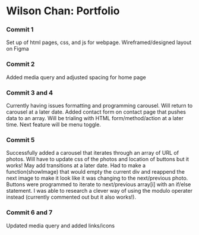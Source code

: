 # Wilson Chan: Portfolio

### Commit 1
Set up of html pages, css, and js for webpage. Wireframed/designed layout on Figma
### Commit 2
Added media query and adjusted spacing for home page

### Commit 3 and 4
Currently having issues formatting and programming carousel. Will return to carousel at a later date. Added contact form on contact page that pushes data to an array. Will be trialing with HTML form/method/action at a later time. Next feature will be menu toggle.

### Commit 5
Successfully added a carousel that iterates through an array of URL of photos. Will have to update css of the photos and location of buttons but it works! May add transitions at a later date. Had to make a function(showImage) that would empty the current div and reappend the next image to make it look like it was changing to the next/previous photo. Buttons were programmed to iterate to next/previous array[i] with an if/else statement. I was able to research a clever way of using the modulo operater instead (currently commented out but it also works!). 

### Commit 6 and 7
Updated media query and added links/icons
